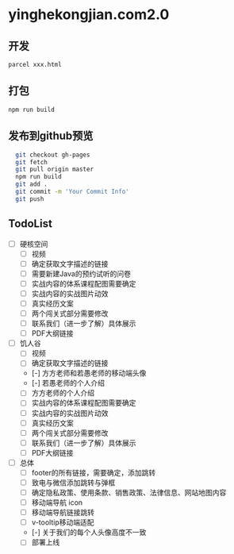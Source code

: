 # yinghekongjian.com2.0

## 开发

``parcel xxx.html``

## 打包

``npm run build``

## 发布到github预览

```bash
  git checkout gh-pages
  git fetch
  git pull origin master
  npm run build
  git add .
  git commit -m 'Your Commit Info'
  git push
```

## TodoList

- [ ] 硬核空间
  - [ ] 视频
  - [ ] 确定获取文字描述的链接
  - [ ] 需要新建Java的预约试听的问卷
  - [ ] 实战内容的体系课程配图需要确定
  - [ ] 实战内容的实战图片动效
  - [ ] 真实经历文案
  - [ ] 两个闯关式部分需要修改
  - [ ] 联系我们（进一步了解）具体展示
  - [ ] PDF大纲链接
- [ ] 饥人谷
  - [ ] 视频
  - [ ] 确定获取文字描述的链接
  - [-] 方方老师和若愚老师的移动端头像
  - [-] 若愚老师的个人介绍
  - [ ] 方方老师的个人介绍
  - [ ] 实战内容的体系课程配图需要确定
  - [ ] 实战内容的实战图片动效
  - [ ] 真实经历文案
  - [ ] 两个闯关式部分需要修改
  - [ ] 联系我们（进一步了解）具体展示
  - [ ] PDF大纲链接
- [ ] 总体
  - [ ] footer的所有链接，需要确定，添加跳转
  - [ ] 致电与微信添加跳转与弹框
  - [ ] 确定隐私政策、使用条款、销售政策、法律信息、网站地图内容
  - [ ] 移动端导航 icon
  - [ ] 移动端导航链接跳转
  - [ ] v-tooltip移动端适配
  - [-] 关于我们的每个人头像高度不一致
  - [ ] 部署上线
